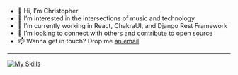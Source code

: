 - 👋 Hi, I’m Christopher
- 👀 I’m interested in the intersections of music and technology
- 🌱 I’m currently working in React, ChakraUI, and Django Rest Framework
- 💞️ I’m looking to connect with others and contribute to open source
- 📫 Wanna get in touch? Drop me [an email](mailto:chris@unlockyoursound.com)

___

[![My Skills](https://skillicons.dev/icons?i=py,react,vscode,css,aws,cloudflare,django,github,js,html,postman)](https://skillicons.dev)

<!---
carvalhochris/carvalhochris is a ✨ special ✨ repository because its `README.md` (this file) appears on your GitHub profile.
You can click the Preview link to take a look at your changes.
--->
